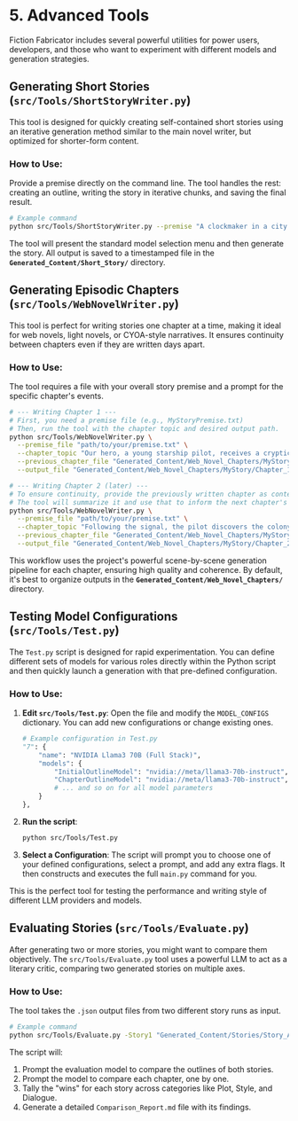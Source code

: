 # 5. Advanced Tools

Fiction Fabricator includes several powerful utilities for power users, developers, and those who want to experiment with different models and generation strategies.

## Generating Short Stories (`src/Tools/ShortStoryWriter.py`)

This tool is designed for quickly creating self-contained short stories using an iterative generation method similar to the main novel writer, but optimized for shorter-form content.

### How to Use:

Provide a premise directly on the command line. The tool handles the rest: creating an outline, writing the story in iterative chunks, and saving the final result.

```bash
# Example command
python src/Tools/ShortStoryWriter.py --premise "A clockmaker in a city where time has stopped is the only one who can hear it ticking again, but each tick ages him rapidly."
```

The tool will present the standard model selection menu and then generate the story. All output is saved to a timestamped file in the **`Generated_Content/Short_Story/`** directory.

## Generating Episodic Chapters (`src/Tools/WebNovelWriter.py`)

This tool is perfect for writing stories one chapter at a time, making it ideal for web novels, light novels, or CYOA-style narratives. It ensures continuity between chapters even if they are written days apart.

### How to Use:

The tool requires a file with your overall story premise and a prompt for the specific chapter's events.

```bash
# --- Writing Chapter 1 ---
# First, you need a premise file (e.g., MyStoryPremise.txt)
# Then, run the tool with the chapter topic and desired output path.
python src/Tools/WebNovelWriter.py \
  --premise_file "path/to/your/premise.txt" \
  --chapter_topic "Our hero, a young starship pilot, receives a cryptic distress call from a supposedly dead colony." \
  --previous_chapter_file "Generated_Content/Web_Novel_Chapters/MyStory/Chapter_1.md" \
  --output_file "Generated_Content/Web_Novel_Chapters/MyStory/Chapter_1.md"

# --- Writing Chapter 2 (later) ---
# To ensure continuity, provide the previously written chapter as context.
# The tool will summarize it and use that to inform the next chapter's generation.
python src/Tools/WebNovelWriter.py \
  --premise_file "path/to/your/premise.txt" \
  --chapter_topic "Following the signal, the pilot discovers the colony is not dead, but has evolved into a strange, hostile ecosystem." \
  --previous_chapter_file "Generated_Content/Web_Novel_Chapters/MyStory/Chapter_1.md" \
  --output_file "Generated_Content/Web_Novel_Chapters/MyStory/Chapter_2.md"
```

This workflow uses the project's powerful scene-by-scene generation pipeline for each chapter, ensuring high quality and coherence. By default, it's best to organize outputs in the **`Generated_Content/Web_Novel_Chapters/`** directory.

## Testing Model Configurations (`src/Tools/Test.py`)

The `Test.py` script is designed for rapid experimentation. You can define different sets of models for various roles directly within the Python script and then quickly launch a generation with that pre-defined configuration.

### How to Use:

1.  **Edit `src/Tools/Test.py`**: Open the file and modify the `MODEL_CONFIGS` dictionary. You can add new configurations or change existing ones.
    ```python
    # Example configuration in Test.py
    "7": {
        "name": "NVIDIA Llama3 70B (Full Stack)",
        "models": {
            "InitialOutlineModel": "nvidia://meta/llama3-70b-instruct",
            "ChapterOutlineModel": "nvidia://meta/llama3-70b-instruct",
            # ... and so on for all model parameters
        }
    },
    ```
2.  **Run the script**:
    ```bash
    python src/Tools/Test.py
    ```
3.  **Select a Configuration**: The script will prompt you to choose one of your defined configurations, select a prompt, and add any extra flags. It then constructs and executes the full `main.py` command for you.

This is the perfect tool for testing the performance and writing style of different LLM providers and models.

## Evaluating Stories (`src/Tools/Evaluate.py`)

After generating two or more stories, you might want to compare them objectively. The `src/Tools/Evaluate.py` tool uses a powerful LLM to act as a literary critic, comparing two generated stories on multiple axes.

### How to Use:

The tool takes the `.json` output files from two different story runs as input.

```bash
# Example command
python src/Tools/Evaluate.py -Story1 "Generated_Content/Stories/Story_A_output.json" -Story2 "Generated_Content/Stories/Story_B_output.json" -Output "Comparison_Report.md"
```

The script will:

1.  Prompt the evaluation model to compare the outlines of both stories.
2.  Prompt the model to compare each chapter, one by one.
3.  Tally the "wins" for each story across categories like Plot, Style, and Dialogue.
4.  Generate a detailed `Comparison_Report.md` file with its findings.
